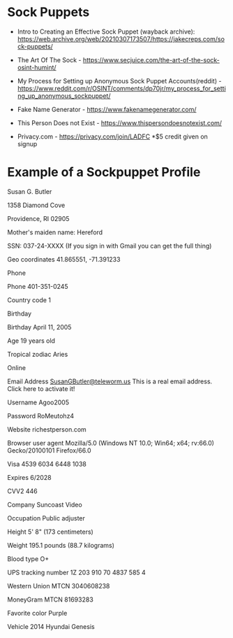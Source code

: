 # Sock Puppets

- Intro to Creating an Effective Sock Puppet (wayback archive): https://web.archive.org/web/20210307173507/https://jakecreps.com/sock-puppets/

- The Art Of The Sock - https://www.secjuice.com/the-art-of-the-sock-osint-humint/

- My Process for Setting up Anonymous Sock Puppet Accounts(reddit) - https://www.reddit.com/r/OSINT/comments/dp70jr/my_process_for_setting_up_anonymous_sockpuppet/

- Fake Name Generator - https://www.fakenamegenerator.com/

- This Person Does not Exist - https://www.thispersondoesnotexist.com/

- Privacy.com - https://privacy.com/join/LADFC *$5 credit given on signup

# Example of a Sockpuppet Profile

Susan G. Butler

1358 Diamond Cove

Providence, RI 02905 

Mother's maiden name: Hereford 

SSN: 037-24-XXXX (If you sign in with Gmail you can get the full thing)

Geo coordinates 41.865551, -71.391233 

Phone

Phone
    401-351-0245

Country code
    1

Birthday

Birthday
    April 11, 2005

Age
    19 years old

Tropical zodiac
    Aries

Online

Email Address
    SusanGButler@teleworm.us
    This is a real email address. Click here to activate it!

Username
    Agoo2005

Password
    RoMeutohz4

Website
    richestperson.com

Browser user agent
    Mozilla/5.0 (Windows NT 10.0; Win64; x64; rv:66.0) Gecko/20100101 Firefox/66.0

Visa 4539 6034 6448 1038

Expires 6/2028

CVV2 446

Company Suncoast Video

Occupation Public adjuster

Height 5' 8" (173 centimeters)

Weight 195.1 pounds (88.7 kilograms)

Blood type O+

UPS tracking number 1Z 203 910 70 4837 585 4

Western Union MTCN 3040608238

MoneyGram MTCN 81693283

Favorite color Purple

Vehicle 2014 Hyundai Genesis 
